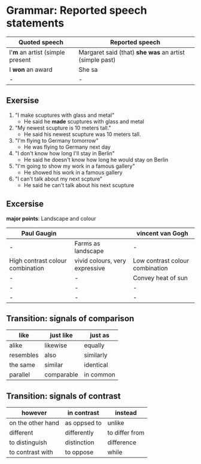 # Grammar: Reported speech statements

|Quoted speech|Reported speech|
|-|-|
|I'**m** an artist (simple present| Margaret said (that) **she was** an artist (simple past)|
|I **won** an award| She sa|
|-|-|

## Exersise
1. "I make scuptures with glass and metal"
    * He said he **made** scuptures with glass and metal
2. "My newest scupture is 10 meters tall."
    * He said his newest scupture was 10 meters tall.
3. "I'm flying to Germany tomorrow"
    * He was flying to Germany next day
4. "I don't know how long I'll stay in Berlin"
    * He said he doesn't know how long he would stay on Berlin
5. "I'm going to show my work in a famous gallery"
    * He showed his work in a famous gallery
6. "I can't talk about my next scpture"
    * He said he can't talk about his next scupture

## Excersise
**major points**: Landscape and colour

|Paul Gaugin||vincent van Gogh|
|-|-|-|
|-|Farms as landscape|-|
|High contrast colour combination|vivid colours, very expressive|Low contrast colour combination|
|-|-|Convey heat of sun|
|-|-|-|
|-|-|-|

## Transition: signals of comparison
|like|just like|just as|
|-|-|-|
|alike|likewise|equally|
|resembles|also|similarly|
|the same|similar|identical|
|parallel|comparable|in common|

## Transition: signals of contrast
|however|in contrast|instead|
|-|-|-|
|on the other hand|as oppsed to|unlike|
|different|differently|to differ from|
|to distinguish|distinction|difference|
|to contrast with|to oppose|while|